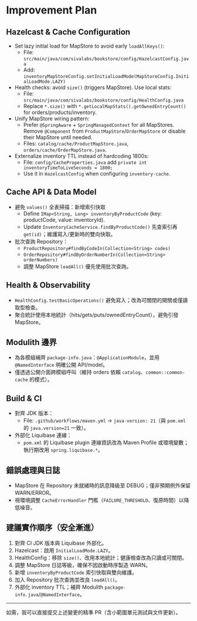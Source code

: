 # Improvement Plan

## Hazelcast & Cache Configuration
- Set lazy initial load for MapStore to avoid early `loadAllKeys()`:
  - File: `src/main/java/com/sivalabs/bookstore/config/HazelcastConfig.java`
  - Add: `inventoryMapStoreConfig.setInitialLoadMode(MapStoreConfig.InitialLoadMode.LAZY)`
- Health checks: avoid `size()` (triggers MapStore). Use local stats:
  - File: `src/main/java/com/sivalabs/bookstore/config/HealthConfig.java`
  - Replace `*.size()` with `*.getLocalMapStats().getOwnedEntryCount()` for orders/products/inventory.
- Unify MapStore wiring pattern:
  - Prefer `@SpringAware` + `SpringManagedContext` for all MapStores. Remove `@Component` from `ProductMapStore`/`OrderMapStore` or disable their MapStore until needed.
  - Files: `catalog/cache/ProductMapStore.java`, `orders/cache/OrderMapStore.java`.
- Externalize inventory TTL instead of hardcoding 1800s:
  - File: `config/CacheProperties.java` add `private int inventoryTimeToLiveSeconds = 1800;`
  - Use it in `HazelcastConfig` when configuring `inventory-cache`.

## Cache API & Data Model
- 避免 `values()` 全表掃描：新增索引快取
  - Define `IMap<String, Long> inventoryByProductCode` (key: productCode, value: inventoryId).
  - Update `InventoryCacheService.findByProductCode()` 先查索引再 `get(id)`；維護寫入/更新時的雙向快取。
- 批次查詢 Repository：
  - `ProductRepository#findByCodeIn(Collection<String> codes)`
  - `OrderRepository#findByOrderNumberIn(Collection<String> orderNumbers)`
  - 調整 MapStore `loadAll()` 優先使用批次查詢。

## Health & Observability
- `HealthConfig.testBasicOperations()` 避免寫入；改為可關閉的開關或僅讀取型檢查。
- 聚合統計使用本地統計（hits/gets/puts/ownedEntryCount），避免引發 MapStore。

## Modulith 邊界
- 為各模組補齊 `package-info.java`：`@ApplicationModule`，並用 `@NamedInterface` 明確公開 API/model。
- 僅透過公開介面跨模組呼叫（維持 orders 依賴 `catalog`、`common::common-cache` 的模式）。

## Build & CI
- 對齊 JDK 版本：
  - File: `.github/workflows/maven.yml` → `java-version: 21`（與 `pom.xml` 的 `java.version=21` 一致）。
- 外部化 Liquibase 連線：
  - `pom.xml` 的 Liquibase plugin 連線資訊改為 Maven Profile 或環境變數；執行期改用 `spring.liquibase.*`。

## 錯誤處理與日誌
- MapStore 在 Repository 未就緒時的訊息降級至 DEBUG；僅非預期例外保留 WARN/ERROR。
- 視環境調整 `CacheErrorHandler` 門檻（`FAILURE_THRESHOLD`、復原時間）以降低噪音。

## 建議實作順序（安全漸進）
1) 對齊 CI JDK 版本與 Liquibase 外部化。
2) Hazelcast：啟用 `InitialLoadMode.LAZY`。
3) HealthConfig：移除 `size()`、改用本地統計；健康檢查改為只讀或可關閉。
4) 調整 MapStore 日誌等級，確保不因啟動時序製造 WARN。
5) 新增 `inventoryByProductCode` 索引快取與雙向維護。
6) 加入 Repository 批次查詢並改良 `loadAll()`。
7) 外部化 inventory TTL；補齊 Modulith `package-info.java`/`@NamedInterface`。

---
如需，我可以直接提交上述變更的精準 PR（含小範圍單元測試與文件更新）。
